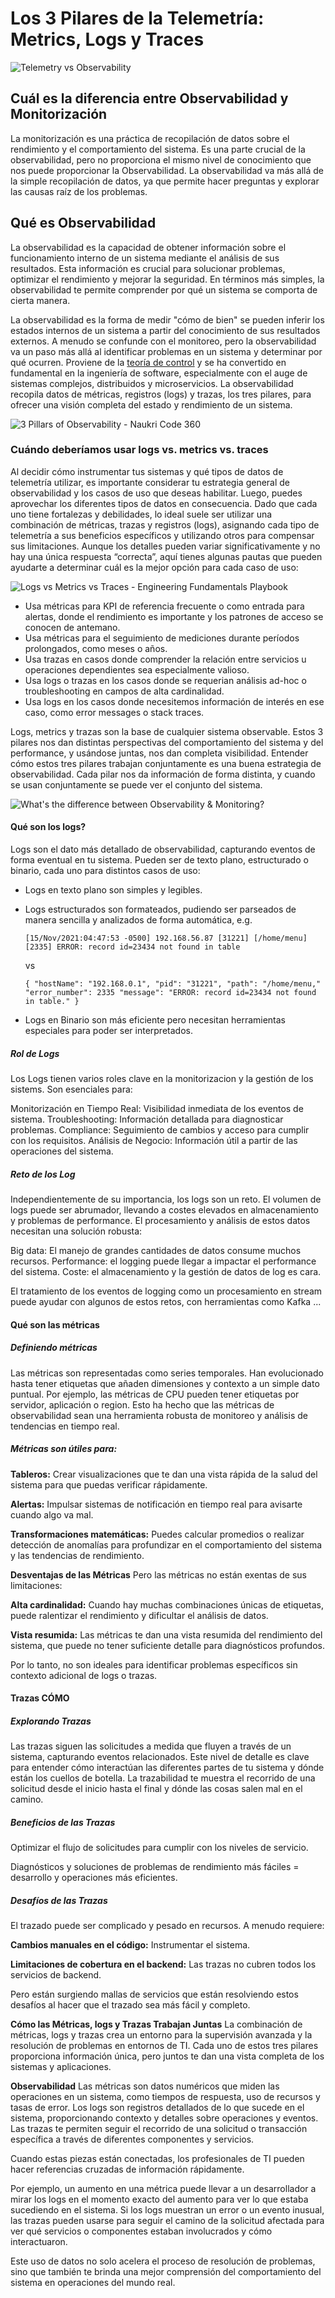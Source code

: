 # Los 3 Pilares de la Telemetría: Metrics, Logs y Traces

![Telemetry vs Observability](https://i.imgur.com/kQTQlc6.png)

## Cuál es la diferencia entre Observabilidad y Monitorización

La monitorización es una práctica de recopilación de datos sobre el rendimiento y el comportamiento del sistema. Es una parte crucial de la observabilidad, pero no proporciona el mismo nivel de conocimiento que nos puede proporcionar la Observabilidad.  La observabilidad va más allá de la simple recopilación de datos, ya que permite hacer preguntas y explorar las causas raíz de los problemas.

## Qué es Observabilidad

La observabilidad es la capacidad de obtener información sobre el funcionamiento interno de un sistema mediante el análisis de sus resultados. Esta información es crucial para solucionar problemas, optimizar el rendimiento y mejorar la seguridad. En términos más simples, la observabilidad te permite comprender por qué un sistema se comporta de cierta manera.

La observabilidad es la forma de medir "cómo de bien" se pueden inferir los estados internos de un sistema a partir del conocimiento de sus resultados externos. A menudo se confunde con el monitoreo, pero la observabilidad va un paso más allá al identificar problemas en un sistema y determinar por qué ocurren. Proviene de la [teoría de control](https://www.controltheory.com/) y se ha convertido en fundamental en la ingeniería de software, especialmente con el auge de sistemas complejos, distribuidos y microservicios. La observabilidad recopila datos de métricas, registros (logs) y trazas, los tres pilares, para ofrecer una visión completa del estado y rendimiento de un sistema.

![3 Pillars of Observability - Naukri Code 360](https://files.codingninjas.in/article_images/3-pillars-of-observability-1-1689499197.webp)

### Cuándo deberíamos usar logs vs. metrics vs. traces

Al decidir cómo instrumentar tus sistemas y qué tipos de datos de telemetría utilizar, es importante considerar tu estrategia general de observabilidad y los casos de uso que deseas habilitar. Luego, puedes aprovechar los diferentes tipos de datos en consecuencia. Dado que cada uno tiene fortalezas y debilidades, lo ideal suele ser utilizar una combinación de métricas, trazas y registros (logs), asignando cada tipo de telemetría a sus beneficios específicos y utilizando otros para compensar sus limitaciones. Aunque los detalles pueden variar significativamente y no hay una única respuesta “correcta”, aquí tienes algunas pautas que pueden ayudarte a determinar cuál es la mejor opción para cada caso de uso:

![Logs vs Metrics vs Traces - Engineering Fundamentals Playbook](https://microsoft.github.io/code-with-engineering-playbook/observability/images/signals.png)

* Usa métricas para KPI de referencia frecuente o como entrada para alertas, donde el rendimiento es importante y los patrones de acceso se conocen de antemano.
* Usa métricas para el seguimiento de mediciones durante períodos prolongados, como meses o años.
* Usa trazas en casos donde comprender la relación entre servicios u operaciones dependientes sea especialmente valioso.
* Usa logs o trazas en los casos donde se requerian análisis ad-hoc o troubleshooting en campos de alta cardinalidad.
* Usa logs en los casos donde  necesitemos información de interés en ese caso, como error messages o stack traces.

Logs, metrics y trazas son la base de cualquier sistema observable. Estos 3 pilares nos dan distintas perspectivas del comportamiento del sistema y del performance, y usándose juntas, nos dan completa visibilidad. Entender cómo estos tres pilares trabajan conjuntamente es una buena estrategia de observabilidad. Cada pilar nos da información de forma distinta, y cuando se usan conjuntamente se puede ver el conjunto del sistema.

![What's the difference between Observability & Monitoring?](https://cdn.hashnode.com/res/hashnode/image/upload/v1647291632379/i5JsLfShU.png?auto=compress,format&format=webp)

#### Qué son los logs?

Logs son el dato más detallado de observabilidad, capturando eventos de forma eventual en tu sistema. Pueden ser de texto plano, estructurado o binario, cada uno para distintos casos de uso:

* Logs en texto plano son simples y legibles.
* Logs estructurados son formateados, pudiendo ser parseados de manera sencilla y analizados de forma automática, e.g.

  `[15/Nov/2021:04:47:53 -0500] 192.168.56.87 [31221] [/home/menu] [2335] ERROR: record id=23434 not found in table`

  vs

  `{ "hostName": "192.168.0.1", "pid": "31221", "path": "/home/menu," "error_number": 2335 "message": "ERROR: record id=23434 not found in table." }`
* Logs en Binario son más eficiente pero necesitan herramientas especiales para poder ser interpretados.

##### Rol de Logs

Los Logs tienen varios roles clave en la monitorizacion y la gestión de los sistems. Son esenciales para:

Monitorización en Tiempo Real: Visibilidad inmediata de los eventos de sistema.
Troubleshooting: Información detallada para diagnosticar problemas.
Compliance: Seguimiento de cambios y acceso para cumplir con los requisitos.
Análisis de Negocio: Información útil a partir de las operaciones del sistema.

##### Reto de los Log

Independientemente de su importancia, los logs son un reto. El volumen de logs puede ser abrumador, llevando a costes elevados en almacenamiento y problemas de performance. El procesamiento y análisis de estos datos necesitan una solución robusta:

Big data: El manejo de grandes cantidades de datos consume muchos recursos.
Performance: el logging puede llegar a impactar el performance del sistema.
Coste: el almacenamiento y la gestión de datos de log es cara.

El tratamiento de los eventos de logging como un procesamiento en stream puede ayudar con algunos de estos retos, con herramientas como Kafka ...

#### Qué son las métricas

##### Definiendo métricas

Las métricas son representadas como series temporales. Han evolucionado hasta tener etiquetas que añaden dimensiones y contexto a un simple dato puntual. Por ejemplo, las métricas de CPU pueden tener etiquetas por servidor, aplicación o region. Esto ha hecho que las métricas de observabilidad sean una herramienta robusta de monitoreo y análisis de tendencias en tiempo real.

##### **Métricas son útiles para:**

**Tableros:** Crear visualizaciones que te dan una vista rápida de la salud del sistema para que puedas verificar rápidamente.

**Alertas:** Impulsar sistemas de notificación en tiempo real para avisarte cuando algo va mal.

**Transformaciones matemáticas:** Puedes calcular promedios o realizar detección de anomalías para profundizar en el comportamiento del sistema y las tendencias de rendimiento.

**Desventajas de las Métricas**
Pero las métricas no están exentas de sus limitaciones:

**Alta cardinalidad:** Cuando hay muchas combinaciones únicas de etiquetas, puede ralentizar el rendimiento y dificultar el análisis de datos.

**Vista resumida:** Las métricas te dan una vista resumida del rendimiento del sistema, que puede no tener suficiente detalle para diagnósticos profundos.

Por lo tanto, no son ideales para identificar problemas específicos sin contexto adicional de logs o trazas.

#### **Trazas CÓMO**

##### **Explorando Trazas**

Las trazas siguen las solicitudes a medida que fluyen a través de un sistema, capturando eventos relacionados. Este nivel de detalle es clave para entender cómo interactúan las diferentes partes de tu sistema y dónde están los cuellos de botella. La trazabilidad te muestra el recorrido de una solicitud desde el inicio hasta el final y dónde las cosas salen mal en el camino.

##### **Beneficios de las Trazas**

Optimizar el flujo de solicitudes para cumplir con los niveles de servicio.

Diagnósticos y soluciones de problemas de rendimiento más fáciles = desarrollo y operaciones más eficientes.

##### **Desafíos de las Trazas**

El trazado puede ser complicado y pesado en recursos. A menudo requiere:

**Cambios manuales en el código:** Instrumentar el sistema.

**Limitaciones de cobertura en el backend:** Las trazas no cubren todos los servicios de backend.

Pero están surgiendo mallas de servicios que están resolviendo estos desafíos al hacer que el trazado sea más fácil y completo.

**Cómo las Métricas, logs y Trazas Trabajan Juntas**
La combinación de métricas, logs y trazas crea un entorno para la supervisión avanzada y la resolución de problemas en entornos de TI. Cada uno de estos tres pilares proporciona información única, pero juntos te dan una vista completa de los sistemas y aplicaciones.

**Observabilidad**
Las métricas son datos numéricos que miden las operaciones en un sistema, como tiempos de respuesta, uso de recursos y tasas de error. Los logs son registros detallados de lo que sucede en el sistema, proporcionando contexto y detalles sobre operaciones y eventos. Las trazas te permiten seguir el recorrido de una solicitud o transacción específica a través de diferentes componentes y servicios.

Cuando estas piezas están conectadas, los profesionales de TI pueden hacer referencias cruzadas de información rápidamente.

Por ejemplo, un aumento en una métrica puede llevar a un desarrollador a mirar los logs en el momento exacto del aumento para ver lo que estaba sucediendo en el sistema. Si los logs muestran un error o un evento inusual, las trazas pueden usarse para seguir el camino de la solicitud afectada para ver qué servicios o componentes estaban involucrados y cómo interactuaron.

Este uso de datos no solo acelera el proceso de resolución de problemas, sino que también te brinda una mejor comprensión del comportamiento del sistema en operaciones del mundo real.
